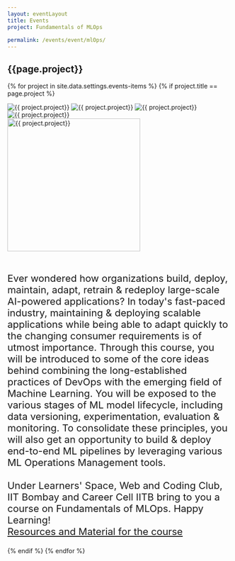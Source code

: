 ```yaml
---
layout: eventLayout
title: Events
project: Fundamentals of MLOps
    
permalink: /events/event/mlOps/
---
```


<h2 class="display1 m-3 p-3 text-center project-title">{{page.project}}</h2>

{% for project in site.data.settings.events-items %}
{% if project.title == page.project %}
<div class ="img-event d-block"> 
    <img src="{{ site.baseurl }}/{{ project.image }}" alt="{{ project.project}}" class="img-1">
    <img src="{{ site.baseurl }}/{{ project.image }}" alt="{{ project.project}}" class="img-2">
    <img src="{{ site.baseurl }}/{{ project.image }}" alt="{{ project.project}}" class="img-3">
    <img src="{{ site.baseurl }}/{{ project.image }}" alt="{{ project.project}}" class="img-4">
</div>
<div class = "mobile-img-soc">
  <img src="{{ site.baseurl }}/{{ project.image }}"  width = "300" height="300" alt="{{ project.project}}" class="border rounded">
  </div>

<div>
    <p class="display3 project-desc" style = "font-size:22px;" >
        <br>
       Ever wondered how organizations build, deploy, maintain, adapt, retrain & redeploy large-scale AI-powered applications? In today's fast-paced industry, maintaining & deploying scalable applications while being able to adapt quickly to the changing consumer requirements is of utmost importance. Through this course, you will be introduced to some of the core ideas behind combining the long-established practices of DevOps with the emerging field of Machine Learning. You will be exposed to the various stages of ML model lifecycle, including data versioning, experimentation, evaluation & monitoring. To consolidate these principles, you will also get an opportunity to build & deploy end-to-end ML pipelines by leveraging various ML Operations Management tools.
<br><br>
Under Learners' Space, Web and Coding Club, IIT Bombay and Career Cell IITB bring to you a course on Fundamentals of MLOps.
Happy Learning!
<br>
<a href="https://github.com/wncc/TSS-2021/tree/main/Fundamentals%20of%20MLOps">Resources and Material for the course</a>
    </p>
</div>
{% endif %}
{% endfor %}
